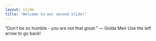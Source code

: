 ```yaml
---
layout: slide
title: "Welcome to our second slide!"
---
```

“Don't be so humble - you are not that great.”
― Golda Meir
Use the left arrow to go back!
